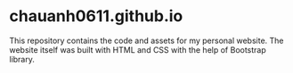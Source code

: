 # chauanh0611.github.io

This repository contains the code and assets for my personal website. The website itself was built with HTML and CSS with the help of Bootstrap library.
